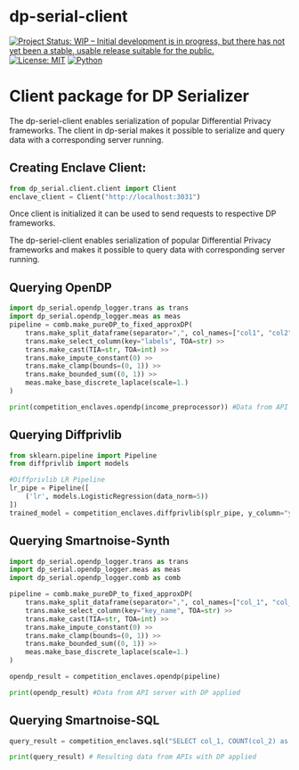 # dp-serial-client
[![Project Status: WIP – Initial development is in progress, but there has not yet been a stable, usable release suitable for the public.](https://www.repostatus.org/badges/latest/wip.svg)](https://www.repostatus.org/#wip)
[![License: MIT](https://img.shields.io/badge/License-MIT-yellow.svg)](https://opensource.org/licenses/MIT)
[![Python](https://img.shields.io/badge/python-3.8%20%7C%203.9%20%7C%203.10-blue)](https://www.python.org/)


# Client package for DP Serializer

The dp-seriel-client enables serialization of popular Differential Privacy frameworks.
The client in dp-serial makes it possible to serialize and query data with a corresponding server running.


## Creating Enclave Client:
```python
from dp_serial.client.client import Client
enclave_client = Client("http://localhost:3031")
```
Once client is initialized it can be used to send requests to respective DP frameworks.

The dp-seriel-client enables serialization of popular Differential Privacy frameworks and makes it possible to query data with corresponding server running.

## Querying OpenDP
```python
import dp_serial.opendp_logger.trans as trans
import dp_serial.opendp_logger.meas as meas
pipeline = comb.make_pureDP_to_fixed_approxDP(
    trans.make_split_dataframe(separator=",", col_names=["col1", "col2", "col3", "col4", "col5", "col6", "labels"]) >>
    trans.make_select_column(key="labels", TOA=str) >>
    trans.make_cast(TIA=str, TOA=int) >>
    trans.make_impute_constant(0) >> 
    trans.make_clamp(bounds=(0, 1)) >>
    trans.make_bounded_sum((0, 1)) >>
    meas.make_base_discrete_laplace(scale=1.)
)

print(competition_enclaves.opendp(income_preprocessor)) #Data from API server with DP applied
```

## Querying Diffprivlib
```python
from sklearn.pipeline import Pipeline
from diffprivlib import models

#Diffprivlib LR Pipeline 
lr_pipe = Pipeline([
    ('lr', models.LogisticRegression(data_norm=5))
])
trained_model = competition_enclaves.diffprivlib(splr_pipe, y_column="y_return") # Trained model from API Server with DP applied
```

## Querying Smartnoise-Synth
```python
import dp_serial.opendp_logger.trans as trans
import dp_serial.opendp_logger.meas as meas
import dp_serial.opendp_logger.comb as comb

pipeline = comb.make_pureDP_to_fixed_approxDP(
    trans.make_split_dataframe(separator=",", col_names=["col_1", "col_2", "col_3"]) >>
    trans.make_select_column(key="key_name", TOA=str) >>
    trans.make_cast(TIA=str, TOA=int) >>
    trans.make_impute_constant(0) >> 
    trans.make_clamp(bounds=(0, 1)) >>
    trans.make_bounded_sum((0, 1)) >>
    meas.make_base_discrete_laplace(scale=1.)
)

opendp_result = competition_enclaves.opendp(pipeline)

print(opendp_result) #Data from API server with DP applied
```

## Querying Smartnoise-SQL

```python
query_result = competition_enclaves.sql("SELECT col_1, COUNT(col_2) as ret_col_2 FROM comp.comp GROUP BY col_3", 1,0.0001)

print(query_result) # Resulting data from APIs with DP applied
```